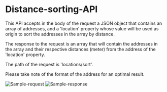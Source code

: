 # Distance-sorting-API
This API accepts in the body of the request a JSON object that contains an array of addresses, and a 'location' property whose value will be used as origin to sort the addresses in the array by distance.

The response to the request is an array that will contain the addresses in the array and their respective distances (meter) from the address of the 'location' property.

The path of the request is 'locations/sort'.

Please take note of the format of the address for an optimal result.

![Sample-request](https://github.com/e-dovi/Distance-sorting-API/assets/118570519/2e7c8fa0-8596-4bfc-8c22-22e8c7e4db5c)
![Sample-response](https://github.com/e-dovi/Distance-sorting-API/assets/118570519/28e58368-c351-4fff-9f42-f2df1a03ec61)
